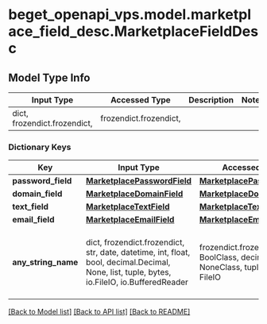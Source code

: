 # beget_openapi_vps.model.marketplace_field_desc.MarketplaceFieldDesc

## Model Type Info
Input Type | Accessed Type | Description | Notes
------------ | ------------- | ------------- | -------------
dict, frozendict.frozendict,  | frozendict.frozendict,  |  | 

### Dictionary Keys
Key | Input Type | Accessed Type | Description | Notes
------------ | ------------- | ------------- | ------------- | -------------
**password_field** | [**MarketplacePasswordField**](MarketplacePasswordField.md) | [**MarketplacePasswordField**](MarketplacePasswordField.md) |  | [optional] 
**domain_field** | [**MarketplaceDomainField**](MarketplaceDomainField.md) | [**MarketplaceDomainField**](MarketplaceDomainField.md) |  | [optional] 
**text_field** | [**MarketplaceTextField**](MarketplaceTextField.md) | [**MarketplaceTextField**](MarketplaceTextField.md) |  | [optional] 
**email_field** | [**MarketplaceEmailField**](MarketplaceEmailField.md) | [**MarketplaceEmailField**](MarketplaceEmailField.md) |  | [optional] 
**any_string_name** | dict, frozendict.frozendict, str, date, datetime, int, float, bool, decimal.Decimal, None, list, tuple, bytes, io.FileIO, io.BufferedReader | frozendict.frozendict, str, BoolClass, decimal.Decimal, NoneClass, tuple, bytes, FileIO | any string name can be used but the value must be the correct type | [optional]

[[Back to Model list]](../../README.md#documentation-for-models) [[Back to API list]](../../README.md#documentation-for-api-endpoints) [[Back to README]](../../README.md)

